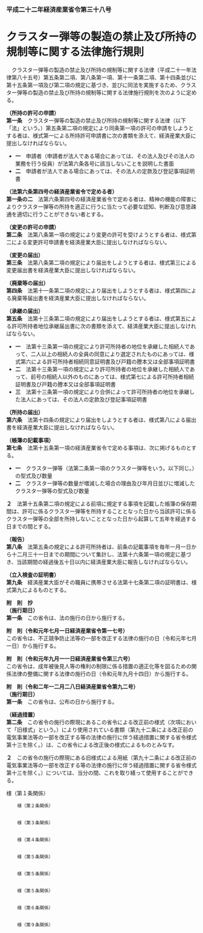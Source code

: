 ### 平成二十二年経済産業省令第三十八号  
# クラスター弾等の製造の禁止及び所持の規制等に関する法律施行規則  
　クラスター弾等の製造の禁止及び所持の規制等に関する法律（平成二十一年法律第八十五号）第五条第二項、第八条第一項、第十一条第二項、第十四条並びに第十五条第一項及び第二項の規定に基づき、並びに同法を実施するため、クラスター弾等の製造の禁止及び所持の規制等に関する法律施行規則を次のように定める。  
  
**（所持の許可の申請）**  
**第一条**　クラスター弾等の製造の禁止及び所持の規制等に関する法律（以下「法」という。）第五条第二項の規定により同条第一項の許可の申請をしようとする者は、様式第一による所持許可申請書に次の書類を添えて、経済産業大臣に提出しなければならない。  
* **一**　申請者（申請者が法人である場合にあっては、その法人及びその法人の業務を行う役員）が法第六条各号に該当しないことを説明した書面  
* **二**　申請者が法人である場合にあっては、その法人の定款及び登記事項証明書  
  
**（法第六条第四号の経済産業省令で定める者）**  
**第一条の二**　法第六条第四号の経済産業省令で定める者は、精神の機能の障害によりクラスター弾等の所持を適正に行うに当たって必要な認知、判断及び意思疎通を適切に行うことができない者とする。  
  
**（変更の許可の申請）**  
**第二条**　法第八条第一項の規定により変更の許可を受けようとする者は、様式第二による変更許可申請書を経済産業大臣に提出しなければならない。  
  
**（変更の届出）**  
**第三条**　法第八条第二項の規定により届出をしようとする者は、様式第三による変更届出書を経済産業大臣に提出しなければならない。  
  
**（廃棄等の届出）**  
**第四条**　法第十一条第二項の規定により届出をしようとする者は、様式第四による廃棄等届出書を経済産業大臣に提出しなければならない。  
  
**（承継の届出）**  
**第五条**　法第十三条第二項の規定により届出をしようとする者は、様式第五による許可所持者地位承継届出書に次の書類を添えて、経済産業大臣に提出しなければならない。  
* **一**　法第十三条第一項の規定により許可所持者の地位を承継した相続人であって、二人以上の相続人の全員の同意により選定されたものにあっては、様式第六による許可所持者相続同意証明書及び戸籍の謄本又は全部事項証明書  
* **二**　法第十三条第一項の規定により許可所持者の地位を承継した相続人であって、前号の相続人以外のものにあっては、様式第七による許可所持者相続証明書及び戸籍の謄本又は全部事項証明書  
* **三**　法第十三条第一項の規定により合併によって許可所持者の地位を承継した法人にあっては、その法人の定款及び登記事項証明書  
  
**（所持の届出）**  
**第六条**　法第十四条の規定により届出をしようとする者は、様式第八による届出書を経済産業大臣に提出しなければならない。  
  
**（帳簿の記載事項）**  
**第七条**　法第十五条第一項の経済産業省令で定める事項は、次に掲げるものとする。  
* **一**　クラスター弾等（法第二条第一項のクラスター弾等をいう。以下同じ。）の型式及び数量  
* **二**　クラスター弾等の数量が増減した場合の理由及び年月日並びに増減したクラスター弾等の型式及び数量  
  
**２**　法第十五条第二項の規定による前項に規定する事項を記載した帳簿の保存期間は、許可に係るクラスター弾等を所持することとなった日から当該許可に係るクラスター弾等の全部を所持しないこととなった日から起算して五年を経過する日までの間とする。  
  
**（報告）**  
**第八条**　法第五条の規定による許可所持者は、前条の記載事項を毎年一月一日から十二月三十一日までの期間について集計し、法第十六条第一項の規定に基づき、当該期間の経過後五十日以内に経済産業大臣に報告しなければならない。  
  
**（立入検査の証明書）**  
**第九条**　経済産業大臣がその職員に携帯させる法第十七条第二項の証明書は、様式第九によるものとする。  
  
**附　則　抄**  
**（施行期日）**  
**第一条**　この省令は、法の施行の日から施行する。  
  
**附　則（令和元年七月一日経済産業省令第一七号）**  
この省令は、不正競争防止法等の一部を改正する法律の施行の日（令和元年七月一日）から施行する。  
  
**附　則（令和元年九月一一日経済産業省令第三六号）**  
この省令は、成年被後見人等の権利の制限に係る措置の適正化等を図るための関係法律の整備に関する法律の施行の日（令和元年九月十四日）から施行する。  
  
**附　則（令和二年一二月二八日経済産業省令第九二号）**  
**（施行期日）**  
**第一条**　この省令は、公布の日から施行する。  
  
**（経過措置）**  
**第二条**　この省令の施行の際現にあるこの省令による改正前の様式（次項において「旧様式」という。）により使用されている書類（第九十二条による改正前の電気事業法等の一部を改正する等の法律の施行に伴う経過措置に関する省令様式第十三を除く。）は、この省令による改正後の様式によるものとみなす。  
  
**２**　この省令の施行の際現にある旧様式による用紙（第九十二条による改正前の電気事業法等の一部を改正する等の法律の施行に伴う経過措置に関する省令様式第十三を除く。）については、当分の間、これを取り繕って使用することができる。  
  
様（第１条関係）  

          
        様（第２条関係）  

          
        様（第３条関係）  

          
        様（第４条関係）  

          
        様（第５条関係）  

          
        様（第５条関係）  

          
        様（第５条関係）  

          
        様（第６条関係）  

          
        様（第９条関係）  

          
        